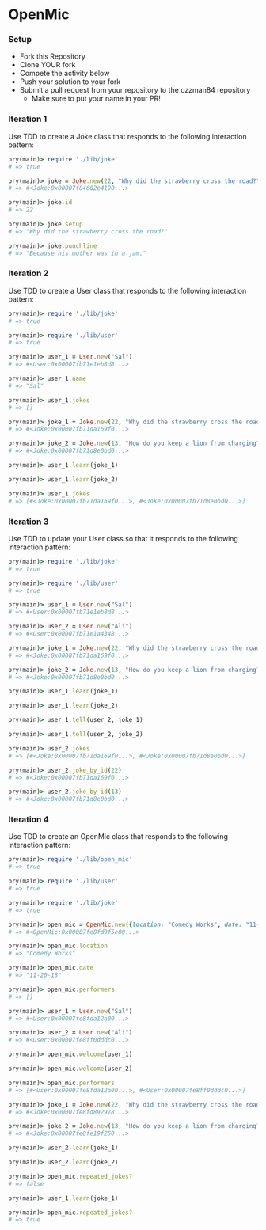 # OpenMic

### Setup

* Fork this Repository
* Clone YOUR fork
* Compete the activity below
* Push your solution to your fork
* Submit a pull request from your repository to the ozzman84 repository
  * Make sure to put your name in your PR!

### Iteration 1

Use TDD to create a Joke class that responds to the following interaction pattern:

```ruby
pry(main)> require './lib/joke'
# => true

pry(main)> joke = Joke.new(22, "Why did the strawberry cross the road?", "Because his mother was in a jam.")
# => #<Joke:0x00007f84602e4190...>

pry(main)> joke.id
# => 22

pry(main)> joke.setup
# => "Why did the strawberry cross the road?"

pry(main)> joke.punchline
# => "Because his mother was in a jam."
```

### Iteration 2

Use TDD to create a User class that responds to the following interaction pattern:

```ruby
pry(main)> require './lib/joke'
# => true

pry(main)> require './lib/user'
# => true

pry(main)> user_1 = User.new("Sal")
# => #<User:0x00007fb71e1eb8d8...>

pry(main)> user_1.name
# => "Sal"

pry(main)> user_1.jokes
# => []

pry(main)> joke_1 = Joke.new(22, "Why did the strawberry cross the road?", "Because his mother was in a jam.")
# => #<Joke:0x00007fb71da169f0...>

pry(main)> joke_2 = Joke.new(13, "How do you keep a lion from charging?", "Take away its credit cards.")
# => #<Joke:0x00007fb71d8e0bd0...>

pry(main)> user_1.learn(joke_1)

pry(main)> user_1.learn(joke_2)

pry(main)> user_1.jokes
# => [#<Joke:0x00007fb71da169f0...>, #<Joke:0x00007fb71d8e0bd0...>]
```

### Iteration 3

Use TDD to update your User class so that it responds to the following interaction pattern:

```ruby
pry(main)> require './lib/joke'
# => true

pry(main)> require './lib/user'
# => true

pry(main)> user_1 = User.new("Sal")
# => #<User:0x00007fb71e1eb8d8...>

pry(main)> user_2 = User.new("Ali")
# => #<User:0x00007fb71e1a4348...>

pry(main)> joke_1 = Joke.new(22, "Why did the strawberry cross the road?", "Because his mother was in a jam.")
# => #<Joke:0x00007fb71da169f0...>

pry(main)> joke_2 = Joke.new(13, "How do you keep a lion from charging?", "Take away its credit cards.")
# => #<Joke:0x00007fb71d8e0bd0...>

pry(main)> user_1.learn(joke_1)

pry(main)> user_1.learn(joke_2)

pry(main)> user_1.tell(user_2, joke_1)

pry(main)> user_1.tell(user_2, joke_2)

pry(main)> user_2.jokes
# => [#<Joke:0x00007fb71da169f0...>, #<Joke:0x00007fb71d8e0bd0...>]

pry(main)> user_2.joke_by_id(22)
# => #<Joke:0x00007fb71da169f0...>

pry(main)> user_2.joke_by_id(13)
# => #<Joke:0x00007fb71d8e0bd0...>
```

### Iteration 4

Use TDD to create an OpenMic class that responds to the following interaction pattern:

```ruby
pry(main)> require './lib/open_mic'
# => true

pry(main)> require './lib/user'
# => true

pry(main)> require './lib/joke'
# => true

pry(main)> open_mic = OpenMic.new({location: "Comedy Works", date: "11-20-18"})
# => #<OpenMic:0x00007fe8fd9f5e00...>

pry(main)> open_mic.location
# => "Comedy Works"

pry(main)> open_mic.date
# => "11-20-18"

pry(main)> open_mic.performers
# => []

pry(main)> user_1 = User.new("Sal")
# => #<User:0x00007fe8fda12a00...>

pry(main)> user_2 = User.new("Ali")
# => #<User:0x00007fe8ff0dddc0...>

pry(main)> open_mic.welcome(user_1)

pry(main)> open_mic.welcome(user_2)

pry(main)> open_mic.performers
# => [#<User:0x00007fe8fda12a00...>, #<User:0x00007fe8ff0dddc0...>]

pry(main)> joke_1 = Joke.new(22, "Why did the strawberry cross the road?", "Because his mother was in a jam.")
# => #<Joke:0x00007fe8fd892978...>

pry(main)> joke_2 = Joke.new(13, "How do you keep a lion from charging?", "Take away its credit cards.")
# => #<Joke:0x00007fe8fe19f250...>

pry(main)> user_2.learn(joke_1)

pry(main)> user_2.learn(joke_2)

pry(main)> open_mic.repeated_jokes?
# => false

pry(main)> user_1.learn(joke_1)

pry(main)> open_mic.repeated_jokes?
# => true
```

